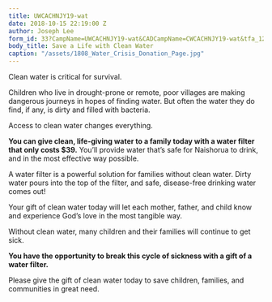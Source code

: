 ```yaml
---
title: UWCACHNJY19-wat
date: 2018-10-15 22:19:00 Z
author: Joseph Lee
form_id: 33?CampName=UWCACHNJY19-wat&CADCampName=CWCACHNJY19-wat&tfa_1202=Filter
body_title: Save a Life with Clean Water
caption: "/assets/1808_Water_Crisis_Donation_Page.jpg"
---
```


Clean water is critical for survival. 

Children who live in drought-prone or remote, poor villages are making dangerous journeys in hopes of finding water. But often the water they do find, if any, is dirty and filled with bacteria. 

Access to clean water changes everything.

**You can give clean, life-giving water to a family today with a water filter that only costs $39.** You’ll provide water that’s safe for Naishorua to drink, and in the most effective way possible. 

A water filter is a powerful solution for families without clean water. Dirty water pours into the top of the filter, and safe, disease-free drinking water comes out!

Your gift of clean water today will let each mother, father, and child know and experience God’s love in the most tangible way. 

Without clean water, many children and their families will continue to get sick.  

**You have the opportunity to break this cycle of sickness with a gift of a water filter.** 

Please give the gift of clean water today to save children, families, and communities in great need.
